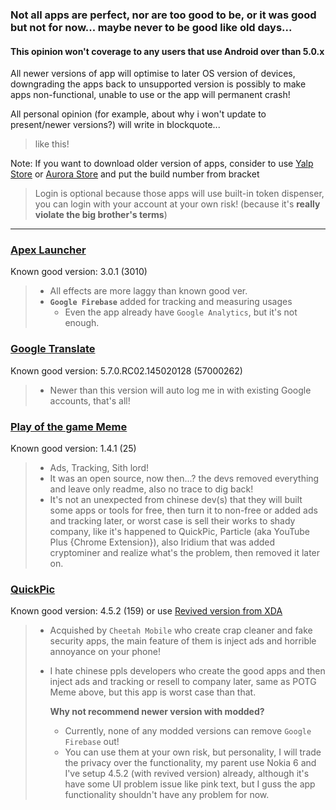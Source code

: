 ### Not all apps are perfect, nor are too good to be, or it was good but not for now... maybe never to be good like old days...

#### This opinion won't coverage to any users that use Android over than 5.0.x
All newer versions of app will optimise to later OS version of devices, downgrading the apps back to unsupported version is possibly to make apps non-functional, unable to use or the app will permanent crash!

All personal opinion (for example, about why i won't update to present/newer versions?) will write in blockquote...
> like this!

Note: If you want to download older version of apps, consider to use [Yalp Store](https://github.com/yeriomin/YalpStore) or [Aurora Store](https://forum.xda-developers.com/android/apps-games/galaxy-playstore-alternative-t3739733) and put the build number from bracket
> Login is optional because those apps will use built-in token dispenser, you can login with your account at your own risk! (because it's **really violate the big brother's terms**)

- - - - -

### [Apex Launcher](https://play.google.com/store/apps/details?id=com.anddoes.launcher)
Known good version: 3.0.1 (3010)
> - All effects are more laggy than known good ver.
> - **`Google Firebase`** added for tracking and measuring usages
>   - Even the app already have `Google Analytics`, but it's not enough.

### [Google Translate](https://play.google.com/store/apps/details?id=com.google.android.apps.translate)
Known good version: 5.7.0.RC02.145020128 (57000262)
> - Newer than this version will auto log me in with existing Google accounts, that's all!

### [Play of the game Meme](https://play.google.com/store/apps/details?id=net.atlassc.playofthegamememe)
Known good version: 1.4.1 (25)
> - Ads, Tracking, Sith lord!
> - It was an open source, now then...? the devs removed everything and leave only readme, also no trace to dig back!
> - It's not an unexpected from chinese dev(s) that they will built some apps or tools for free, then turn it to non-free or added ads and tracking later, or worst case is sell their works to shady company, like it's happened to QuickPic, Particle (aka YouTube Plus {Chrome Extension}), also Iridium that was added cryptominer and realize what's the problem, then removed it later on.

### [QuickPic](https://play.google.com/store/apps/details?id=com.alensw.PicFolder)
Known good version: 4.5.2 (159) or use [Revived version from XDA](https://forum.xda-developers.com/android/apps-games/app-quickpic-v4-5-2-classic-version-t3204543)
> - Acquished by `Cheetah Mobile` who create crap cleaner and fake security apps, the main feature of them is inject ads and horrible annoyance on your phone!
> - I hate chinese ppls developers who create the good apps and then inject ads and tracking or resell to company later, same as POTG Meme above, but this app is worst case than that.
>   
>   **Why not recommend newer version with modded?**
>   - Currently, none of any modded versions can remove `Google Firebase` out!
>   - You can use them at your own risk, but personality, I will trade the privacy over the functionality, my parent use Nokia 6 and I've setup 4.5.2 (with revived version) already, although it's have some UI problem issue like pink text, but I guss the app functionality shouldn't have any problem for now.
